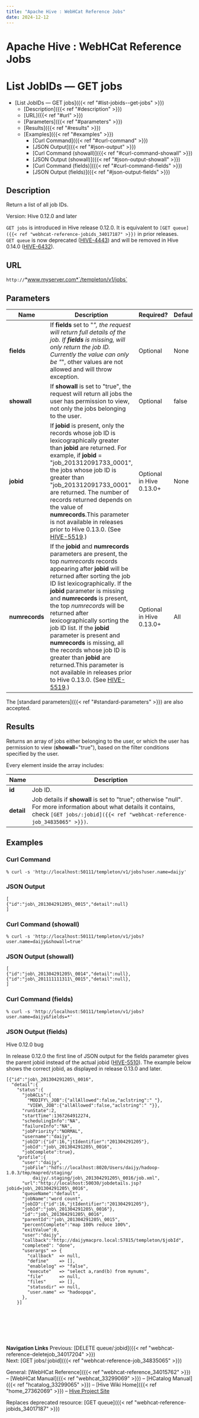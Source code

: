 ```yaml
---
title: "Apache Hive : WebHCat Reference Jobs"
date: 2024-12-12
---
```


# Apache Hive : WebHCat Reference Jobs

# List JobIDs — GET jobs

* [List JobIDs — GET jobs]({{< ref "#list-jobids--get-jobs" >}})
	+ [Description]({{< ref "#description" >}})
	+ [URL]({{< ref "#url" >}})
	+ [Parameters]({{< ref "#parameters" >}})
	+ [Results]({{< ref "#results" >}})
	+ [Examples]({{< ref "#examples" >}})
		- [Curl Command]({{< ref "#curl-command" >}})
		- [JSON Output]({{< ref "#json-output" >}})
		- [Curl Command (showall)]({{< ref "#curl-command-showall" >}})
		- [JSON Output (showall)]({{< ref "#json-output-showall" >}})
		- [Curl Command (fields)]({{< ref "#curl-command-fields" >}})
		- [JSON Output (fields)]({{< ref "#json-output-fields" >}})

## Description

Return a list of all job IDs.

Version: Hive 0.12.0 and later

`GET jobs` is introduced in Hive release 0.12.0. It is equivalent to `[GET queue]({{< ref "webhcat-reference-jobids_34017187" >}})` in prior releases.   
`GET queue` is now deprecated ([HIVE-4443](https://issues.apache.org/jira/browse/HIVE-4443)) and will be removed in Hive 0.14.0 ([HIVE-6432](https://issues.apache.org/jira/browse/HIVE-6432)).

## URL

`http://`*www.myserver.com*`/templeton/v1/jobs`

## Parameters

| Name | Description | Required? | Default |
| --- | --- | --- | --- |
| **fields** | If **fields** set to "*", the request will return full details of the job. If **fields** is missing, will only return the job ID. Currently the value can only be "*", other values are not allowed and will throw exception. | Optional | None |
| **showall** | If **showall** is set to "true", the request will return all jobs the user has permission to view, not only the jobs belonging to the user. | Optional | false |
| **jobid** | If **jobid** is present, only the records whose job ID is lexicographically greater than **jobid** are returned. For example, if **jobid** = "job\_201312091733\_0001", the jobs whose job ID is greater than "job\_201312091733\_0001" are returned. The number of records returned depends on the value of **numrecords**.This parameter is not available in releases prior to Hive 0.13.0. (See [HIVE-5519](https://issues.apache.org/jira/browse/HIVE-5519).) | Optional in Hive 0.13.0+ | None |
| **numrecords** | If the **jobid** and **numrecords** parameters are present, the top *numrecords* records appearing after **jobid** will be returned after sorting the job ID list lexicographically. If the **jobid** parameter is missing and **numrecords** is present, the top *numrecords* will be returned after lexicographically sorting the job ID list. If the **jobid** parameter is present and **numrecords** is missing, all the records whose job ID is greater than **jobid** are returned.This parameter is not available in releases prior to Hive 0.13.0. (See [HIVE-5519](https://issues.apache.org/jira/browse/HIVE-5519).) | Optional in Hive 0.13.0+ | All |

The [standard parameters]({{< ref "#standard-parameters" >}}) are also accepted.

## Results

Returns an array of jobs either belonging to the user, or which the user has permission to view (**showall**="true"), based on the filter conditions specified by the user.

Every element inside the array includes:

| Name | Description |
| --- | --- |
| **id** | Job ID. |
| **detail** | Job details if **showall** is set to "true"; otherwise "null". For more information about what details it contains, check `[GET jobs/:jobid]({{< ref "webhcat-reference-job_34835065" >}})`. |

## Examples

### Curl Command

```
% curl -s 'http://localhost:50111/templeton/v1/jobs?user.name=daijy'

```

### JSON Output

```
[
{"id":"job\_201304291205\_0015","detail":null}
]

```

### Curl Command (showall)

```
% curl -s 'http://localhost:50111/templeton/v1/jobs?user.name=daijy&showall=true'

```

### JSON Output (showall)

```
[
{"id":"job\_201304291205\_0014","detail":null},
{"id":"job\_201111111311\_0015","detail":null},
]

```

### Curl Command (fields)

```
% curl -s 'http://localhost:50111/templeton/v1/jobs?user.name=daijy&fields=*'

```

### JSON Output (fields)

Hive 0.12.0 bug

In release 0.12.0 the first line of JSON output for the fields parameter gives the parent jobid instead of the actual jobid ([HIVE-5510](https://issues.apache.org/jira/browse/HIVE-5510)). The example below shows the correct jobid, as displayed in release 0.13.0 and later.

```
[{"id":"job\_201304291205\_0016",
  "detail":{
    "status":{
      "jobACLs":{
        "MODIFY\_JOB":{"allAllowed":false,"aclstring":" "},
        "VIEW\_JOB":{"allAllowed":false,"aclstring":" "}},
      "runState":2,
      "startTime":1367264912274,
      "schedulingInfo":"NA",
      "failureInfo":"NA",
      "jobPriority":"NORMAL",
      "username":"daijy",
      "jobID":{"id":16,"jtIdentifier":"201304291205"},
      "jobId":"job\_201304291205\_0016",
      "jobComplete":true},
    "profile":{
      "user":"daijy",
      "jobFile":"hdfs://localhost:8020/Users/daijy/hadoop-1.0.3/tmp/mapred/staging/
          daijy/.staging/job\_201304291205\_0016/job.xml",
      "url":"http://localhost:50030/jobdetails.jsp?jobid=job\_201304291205\_0016",
      "queueName":"default",
      "jobName":"word count",
      "jobID":{"id":16,"jtIdentifier":"201304291205"},
      "jobId":"job\_201304291205\_0016"},
      "id":"job\_201304291205\_0016",
      "parentId":"job\_201304291205\_0015",
      "percentComplete":"map 100% reduce 100%",
      "exitValue":0,
      "user":"daijy",
      "callback":"http://daijymacpro.local:57815/templeton/$jobId",
      "completed": "done",
      "userargs" => {
        "callback"  => null,
        "define"    => [],
        "enablelog" => "false",
        "execute"   => "select a,rand(b) from mynums",
        "file"      => null,
        "files"     => [],
        "statusdir" => null,
        "user.name" => "hadoopqa",
      },
    }]
```

 

 

 

**Navigation Links**
Previous: [DELETE queue/:jobid]({{< ref "webhcat-reference-deletejob_34017204" >}})  
 Next: [GET jobs/:jobid]({{< ref "webhcat-reference-job_34835065" >}})

General: [WebHCat Reference]({{< ref "webhcat-reference_34015762" >}}) – [WebHCat Manual]({{< ref "webhcat_33299069" >}}) – [HCatalog Manual]({{< ref "hcatalog_33299065" >}}) – [Hive Wiki Home]({{< ref "home_27362069" >}}) – [Hive Project Site](http://hive.apache.org/)

Replaces deprecated resource: [GET queue]({{< ref "webhcat-reference-jobids_34017187" >}})

 

 

